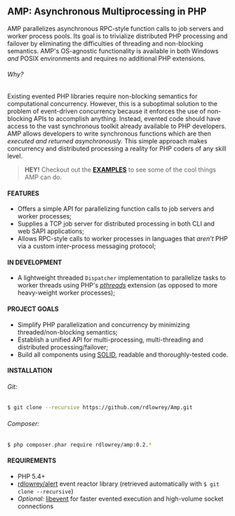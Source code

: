 ## AMP: Asynchronous Multiprocessing in PHP

AMP parallelizes asynchronous RPC-style function calls to job servers and worker process pools. Its
goal is to trivialize distributed PHP processing and failover by eliminating the difficulties of
threading and non-blocking semantics. AMP's OS-agnostic functionality is available in both Windows
*and* POSIX environments and requires no additional PHP extensions.

###### Why?

Existing evented PHP libraries require non-blocking semantics for computational concurrency. However,
this is a suboptimal solution to the problem of event-driven concurrency because it enforces the use
of non-blocking APIs to accomplish anything. Instead, evented code should have access to the vast
synchronous toolkit already available to PHP developers. AMP allows developers to write synchronous
functions which are then *executed and returned asynchronously.* This simple approach makes
concurrency and distributed processing a reality for PHP coders of any skill level.

> **HEY!** Checkout out the [**EXAMPLES**](https://github.com/rdlowrey/Amp/tree/master/examples)
> to see some of the cool things AMP can do.


#### FEATURES

 - Offers a simple API for parallelizing function calls to job servers and worker processes;
 - Supplies a TCP job server for distributed processing in both CLI and web SAPI applications;
 - Allows RPC-style calls to worker processes in languages that *aren't* PHP via a custom
   inter-process messaging protocol;


#### IN DEVELOPMENT

 - A lightweight threaded `Dispatcher` implementation to parallelize tasks to worker threads using
   PHP's [*pthreads*][pthreads] extension (as opposed to more heavy-weight worker processes);


#### PROJECT GOALS

* Simplify PHP parallelization and concurrency by minimizing threaded/non-blocking semantics;
* Establish a unified API for multi-processing, multi-threading and distributed processing/failover;
* Build all components using [SOLID][solid], readable and thoroughly-tested code.


#### INSTALLATION

###### Git:

```bash
$ git clone --recursive https://github.com/rdlowrey/Amp.git
```

###### Composer:

```bash
$ php composer.phar require rdlowrey/amp:0.2.*
```


#### REQUIREMENTS

* PHP 5.4+
* [rdlowrey/alert][alert] event reactor library (retrieved automatically with `$ git clone --recursive`)
* *Optional:* [libevent][libevent] for faster evented execution and high-volume socket connections


[pthreads]: http://pecl.php.net/package/pthreads "pthreads"
[ev]: http://pecl.php.net/package/ev "ev"
[solid]: http://en.wikipedia.org/wiki/SOLID_(object-oriented_design) "S.O.L.I.D."
[alert]: https://github.com/rdlowrey/Alert "Alert event reactor"
[libevent]: http://pecl.php.net/package/libevent "libevent"

